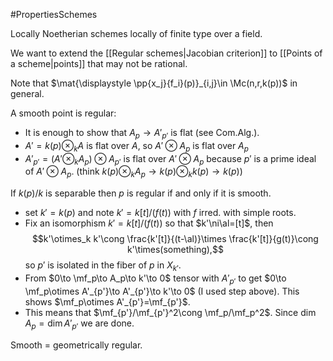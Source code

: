 #PropertiesSchemes 

Locally Noetherian schemes locally of finite type over a field.

We want to extend the [[Regular schemes|Jacobian criterion]] to [[Points of a scheme|points]] that may not be rational.

Note that $\mat{\displaystyle \pp{x_j}{f_i}(p)}_{i,j}\in \Mc(n,r,k(p))$ in general.

A smooth point is regular:
- It is enough to show that $A_{p}\to A'_{p'}$ is flat (see Com.Alg.).
- $A'=k(p)\otimes_k A$ is flat over $A$, so $A'\otimes A_p$ is flat over $A_p$
- $A'_{p'}=(A'\otimes_k A_p)\otimes A_{p'}$ is flat over $A'\otimes A_p$ because $p'$ is a prime ideal of $A'\otimes A_p$. (think  $k(p)\otimes_k A_p\to k(p)\otimes_k k(p)\to k(p)$)

If $k(p)/k$ is separable then $p$ is regular if and only if it is smooth.
- set $k'=k(p)$ and note $k'=k[t]/(f(t))$ with $f$ irred. with simple roots.
- Fix an isomorphism $k'=k[t]/(f(t))$ so that $k'\ni\al=[t]$, then $$k'\otimes_k k'\cong \frac{k'[t]}{(t-\al)}\times \frac{k'[t]}{g(t)}\cong k'\times(something),$$ so $p'$ is isolated in the fiber of $p$ in $X_{k'}$.
- From $0\to \mf_p\to A_p\to k'\to 0$ tensor with $A'_{p'}$ to get $0\to \mf_p\otimes A'_{p'}\to A'_{p'}\to k'\to 0$ (I used step above). This shows $\mf_p\otimes A'_{p'}=\mf_{p'}$.
- This means that $\mf_{p'}/\mf_{p'}^2\cong \mf_p/\mf_p^2$. Since $\dim A_p=\dim A'_{p'}$ we are done.

Smooth = geometrically regular.